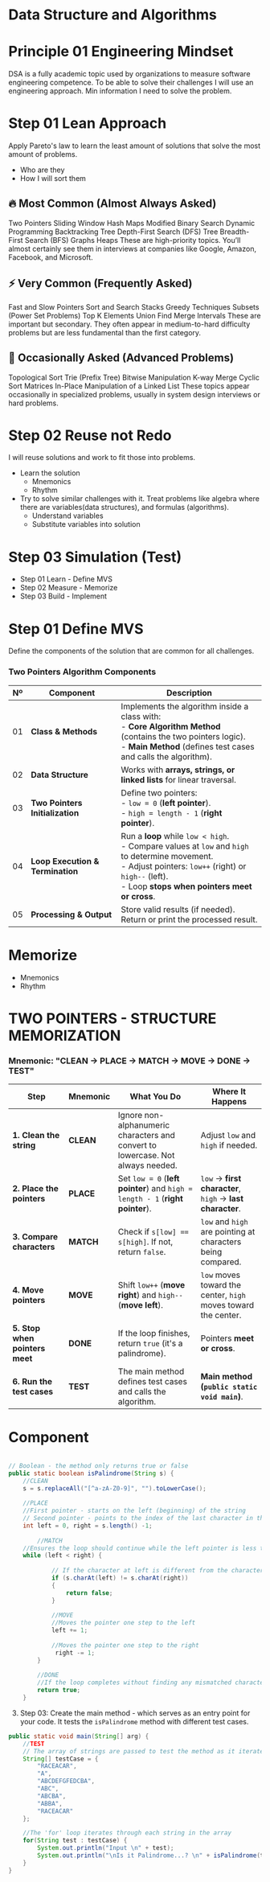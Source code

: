# Data Structure and Algorithms


# Principle 01 Engineering Mindset
DSA is a fully academic topic used by organizations to measure software engineering competence. To be able to solve 
their challenges I will use an engineering approach. Min information I need to solve the problem. 

# Step 01 Lean Approach
Apply Pareto's law to learn the least amount of solutions that solve the most amount of problems.

- Who are they
- How I will sort them
  
 ## 🔥 Most Common (Almost Always Asked)
  Two Pointers
  Sliding Window
  Hash Maps
  Modified Binary Search
  Dynamic Programming
  Backtracking
  Tree Depth-First Search (DFS)
  Tree Breadth-First Search (BFS)
  Graphs
  Heaps
  These are high-priority topics. You’ll almost certainly see them in interviews at companies like Google, Amazon, Facebook, and Microsoft.

## ⚡ Very Common (Frequently Asked)
Fast and Slow Pointers
Sort and Search
Stacks
Greedy Techniques
Subsets (Power Set Problems)
Top K Elements
Union Find
Merge Intervals
These are important but secondary. They often appear in medium-to-hard difficulty problems but are less fundamental than the first category.

## 🧐 Occasionally Asked (Advanced Problems)
Topological Sort
Trie (Prefix Tree)
Bitwise Manipulation
K-way Merge
Cyclic Sort
Matrices
In-Place Manipulation of a Linked List
These topics appear occasionally in specialized problems, usually in system design interviews or hard problems.

# Step 02 Reuse not Redo
I will reuse solutions and work to fit those into problems.
- Learn the solution
  - Mnemonics
  - Rhythm
- Try to solve similar challenges with it.
Treat problems like algebra where there are variables(data structures), and formulas (algorithms).
  - Understand variables
  - Substitute variables into solution

# Step 03 Simulation (Test)
- Step 01 Learn - Define MVS
- Step 02 Measure - Memorize
- Step 03 Build - Implement


# Step 01 Define MVS
Define the components of the solution that are common for all challenges.

### Two Pointers Algorithm Components

| Nº  | **Component**             | **Description** |
|-----|---------------------------|----------------|
| 01  | **Class & Methods**       | Implements the algorithm inside a class with: <br> - **Core Algorithm Method** (contains the two pointers logic). <br> - **Main Method** (defines test cases and calls the algorithm). |
| 02  | **Data Structure**        | Works with **arrays, strings, or linked lists** for linear traversal. |
| 03  | **Two Pointers Initialization** | Define two pointers: <br> - `low = 0` (**left pointer**). <br> - `high = length - 1` (**right pointer**). |
| 04  | **Loop Execution & Termination** | Run a **loop** while `low < high`. <br> - Compare values at `low` and `high` to determine movement. <br> - Adjust pointers: `low++` (right) or `high--` (left). <br> - Loop **stops when pointers meet or cross**. |
| 05  | **Processing & Output**   | Store valid results (if needed). <br> Return or print the processed result. |


# Memorize
- Mnemonics
- Rhythm

# TWO POINTERS - STRUCTURE MEMORIZATION

### Mnemonic: "CLEAN → PLACE → MATCH → MOVE → DONE → TEST"

| **Step**                       | **Mnemonic**  | **What You Do**                                                                 | **Where It Happens**  |
|--------------------------------|--------------|---------------------------------------------------------------------------------|----------------------|
| **1. Clean the string**        | **CLEAN**  | Ignore non-alphanumeric characters and convert to lowercase. Not always needed. | Adjust `low` and `high` if needed. |
| **2. Place the pointers**      | **PLACE**  | Set `low = 0` (**left pointer**) and `high = length - 1` (**right pointer**).   | `low` → **first character**, `high` → **last character**. |
| **3. Compare characters**      | **MATCH**  | Check if `s[low] == s[high]`. If not, return `false`.                           | `low` and `high` are pointing at characters being compared. |
| **4. Move pointers**           | **MOVE**  | Shift `low++` (**move right**) and `high--` (**move left**).                    | `low` moves toward the center, `high` moves toward the center. |
| **5. Stop when pointers meet** | **DONE**  | If the loop finishes, return `true` (it's a palindrome).                        | Pointers **meet or cross**. |
| **6. Run the test cases**      | **TEST**  | The main method defines test cases and calls the algorithm.                     | **Main method (`public static void main`)**. |



# Component
```java

// Boolean - the method only returns true or false
public static boolean isPalindrome(String s) {
    //CLEAN
    s = s.replaceAll("[^a-zA-Z0-9]", "").toLowerCase();
    
    //PLACE
    //First pointer - starts on the left (beginning) of the string
    // Second pointer - points to the index of the last character in the string
    int left = 0, right = s.length() -1;
        
        //MATCH
    //Ensures the loop should continue while the left pointer is less than/before the right pointer.     
    while (left < right) {
       
            // If the character at left is different from the character at right, it returns false, meaning the string isn't a palindrome.
            if (s.charAt(left) != s.charAt(right))
            {
                return false;
            }
            
            //MOVE
            //Moves the pointer one step to the left
            left += 1;
            
            //Moves the pointer one step to the right
             right -= 1;
        }
        
        //DONE
        //If the loop completes without finding any mismatched characters, it returns 'true'.
        return true;
    }
```

3. Step 03: Create the main method - which serves as an entry point for your code. It tests the `isPalindrome` method with different test cases.

```java
public static void main(String[] arg) {
    //TEST
    // The array of strings are passed to test the method as it iterates through test cases
    String[] testCase = {
        "RACEACAR",
        "A",
        "ABCDEFGFEDCBA",
        "ABC",
        "ABCBA",
        "ABBA",
        "RACEACAR"
    };

    //The 'for' loop iterates through each string in the array
    for(String test : testCase) {
        System.out.println("Input \n" + test);
        System.out.println("\nIs it Palindrome...? \n" + isPalindrome(test));
    }
}

```
